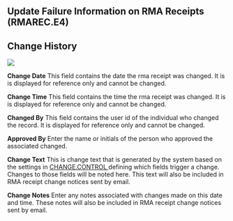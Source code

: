 ##  Update Failure Information on RMA Receipts (RMAREC.E4)

<PageHeader />

##  Change History

![](./RMAREC-E4-2.jpg)

**Change Date** This field contains the date the rma receipt was changed. It
is is displayed for reference only and cannot be changed.  
  
**Change Time** This field contains the time the rma receipt was changed. It
is is displayed for reference only and cannot be changed.  
  
**Changed By** This field contains the user id of the individual who changed
the record. It is displayed for reference only and cannot be changed.  
  
**Approved By** Enter the name or initials of the person who approved the
associated changed.  
  
**Change Text** This is change text that is generated by the system based on the settings in [ CHANGE.CONTROL ](../../../../ACE-OVERVIEW/ACE-ENTRY/CHANGE-CONTROL/README.md) defining which fields trigger a change. Changes to those fields will be noted here. This text will also be included in RMA receipt change notices sent by email.   
  
**Change Notes** Enter any notes associated with changes made on this date and
time. These notes will also be included in RMA receipt change notices sent by
email.  
  
  
<badge text= "Version 8.10.57" vertical="middle" />

<PageFooter />